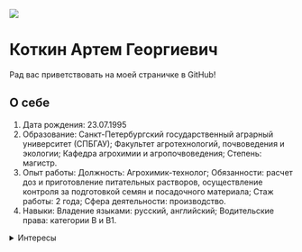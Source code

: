 ![](ForReal.png)
# Коткин Артем Георгиевич

Рад вас приветствовать на моей страничке в GitHub!

## О себе

1. Дата рождения: 23.07.1995
1. Образование: Санкт-Петербургский государственный аграрный университет (СПБГАУ);
   Факультет агротехнологий, почвоведения и экологии;
   Кафедра агрохимии и агропочвоведения;
   Степень: магистр.
1. Опыт работы: 
   Должность: Агрохимик-технолог;
   Обязанности: расчет доз и приготовление питательных растворов, осуществление контроля за подготовкой семян и посадочного материала;
   Стаж работы: 2 года;
   Сфера деятельности: производство.
1. Навыки:
   Владение языками: русский, английский;
   Водительские права: категории В и В1.

<details>
  <summary>Интересы</summary>
  Читаю классическую и художественную литературу, с детства увлекаюсь видеоиграми в жанрах RPG и sandbox, занимался моддингом в играх серии TES (Morrowind, Oblivion), имею третий разряд по шахматам.
</details>